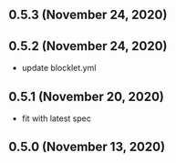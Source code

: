 ## 0.5.3 (November 24, 2020)


## 0.5.2 (November 24, 2020)
  - update blocklet.yml

## 0.5.1 (November 20, 2020)
  - fit with latest spec

## 0.5.0 (November 13, 2020)


